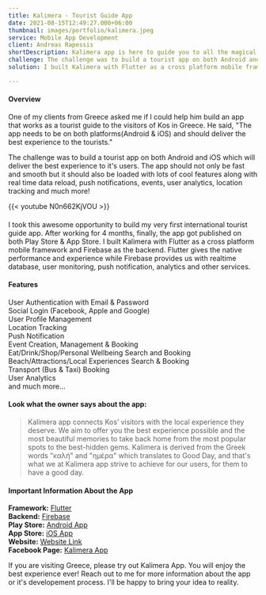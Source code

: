 ```yaml
---
title: Kalimera - Tourist Guide App
date: 2021-08-15T12:49:27.000+06:00
thumbnail: images/portfolio/kalimera.jpeg
service: Mobile App Development
client: Andreas Rapessis
shortDescription: Kalimera app is here to guide you to all the magical corners of Kos, Greece. From the most popular spots to the best hidden gems, it's aim is to offer you the best experience possible and the most beautiful memories to take back home!
challenge: The challenge was to build a tourist app on both Android and iOS which will deliver the best experience to it's users. The app is loaded with lots of cool features along with real time data reload, push notifications, events, user analytics, location tracking and much more!
solution: I built Kalimera with Flutter as a cross platform mobile framework and Firebase as the backend. Flutter gives the native performance and experience while Firebase provides us with realtime database, user monitoring, push notification, analytics and other services.

---
```

#### Overview
One of my clients from Greece asked me if I could help him build an app that works as a tourist guide to the visitors of Kos in Greece. He said, "The app needs to be on both platforms(Android & iOS) and should deliver the best experience to the tourists."

The challenge was to build a tourist app on both Android and iOS which will deliver the best experience to it's users. The app should not only be fast and smooth but it should also be loaded with lots of cool features along with real time data reload, push notifications, events, user analytics, location tracking and much more!

{{< youtube N0n662KjVOU >}}   

####

I took this awesome opportunity to build my very first international tourist guide app. After working for 4 months, finally, the app got published on both Play Store & App Store. I built Kalimera with Flutter as a cross platform mobile framework and Firebase as the backend. Flutter gives the native performance and experience while Firebase provides us with realtime database, user monitoring, push notification, analytics and other services.


#### Features
User Authentication with Email & Password  
Social Login (Facebook, Apple and Google)  
User Profile Management  
Location Tracking  
Push Notification  
Event Creation, Management & Booking  
Eat/Drink/Shop/Personal Wellbeing Search and Booking  
Beach/Attractions/Local Experiences Search & Booking  
Transport (Bus & Taxi) Booking  
User Analytics  
and much more...  


#### Look what the owner says about the app:
> Kalimera app connects Kos’ visitors with the local experience they deserve. We aim to offer you the best experience possible and the most beautiful memories to take back home from the most popular spots to the best-hidden gems.
> Kalimera is derived from the Greek words "καλή" and "ημέρα" which translates to Good Day, and that's what we at Kalimera app strive to achieve for our users, for them to have a good day.


#### Important Information About the App
**Framework:** [Flutter](https://flutter.dev/)  
**Backend:** [Firebase](https://firebase.google.com/)  
**Play Store:** [Android App](https://play.google.com/store/apps/details?id=com.outergaze.kosapp)  
**App Store:** [iOS App](https://apps.apple.com/gr/app/kalimera/id1572166542)  
**Website:** [Website Link](https://kalimerapp.eu/)  
**Facebook Page:** [Kalimera App](https://www.facebook.com/app.kalimera)   

If you are visiting Greece, please try out Kalimera App. You will enjoy the best experience ever! Reach out to me for more information about the app or it's developement process. I'll be happy to bring your idea to reality.